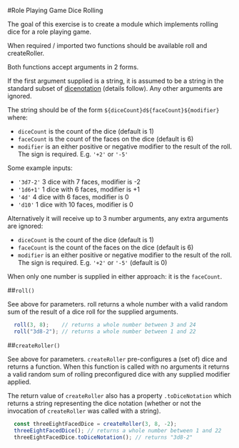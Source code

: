 #Role Playing Game Dice Rolling

The goal of this exercise is to create a module which implements rolling dice for a role playing game.

When required / imported two functions should be available roll and createRoller.

Both functions accept arguments in 2 forms.

If the first argument supplied is a string, it is assumed to be a string in the standard subset of [dicenotation](https://en.wikipedia.org/wiki/Dice_notation) (details follow). Any other arguments are ignored.

The string should be of the form `${diceCount}d${faceCount}${modifier}` where:

- `diceCount` is the count of the dice (default is 1)
- `faceCount` is the count of the faces on the dice (default is 6)
- `modifier` is an either positive or negative modifier to the result of the roll. The sign is required. E.g. `'+2'` or `'-5'`

Some example inputs:

- `'3d7-2'` 3 dice with 7 faces, modifier is -2
- `'1d6+1'` 1 dice with 6 faces, modifier is +1
- `'4d'` 4 dice with 6 faces, modifier is 0
- `'d10'` 1 dice with 10 faces, modifier is 0

Alternatively it will receive up to 3 number arguments, any extra arguments are ignored:

- `diceCount` is the count of the dice (default is 1)
- `faceCount` is the count of the faces on the dice (default is 6)
- `modifier` is an either positive or negative modifier to the result of the roll. The sign is required. E.g. `'+2'` or `'-5'` (default is 0)

When only one number is supplied in either approach: it is the `faceCount`.



##`roll()`

See above for parameters. roll returns a whole number with a valid random sum of the result of a dice roll for the supplied arguments.

```javascript
  roll(3, 8);    // returns a whole number between 3 and 24
  roll("3d8-2"); // returns a whole number between 1 and 22
```


##`createRoller()`

See above for parameters. `createRoller` pre-configures a (set of) dice and returns a function. When this function is called with no arguments it returns a valid random sum of rolling preconfigured dice with any supplied modifier applied.

The return value of `createRoller` also has a property `.toDiceNotation` which returns a string representing the dice notation (whether or not the invocation of `createRoller` was called with a string).

```javascript
  const threeEightFacedDice = createRoller(3, 8, -2);
  threeEightFacedDice(); // returns a whole number between 1 and 22
  threeEightFacedDice.toDiceNotation(); // returns "3d8-2"
```
